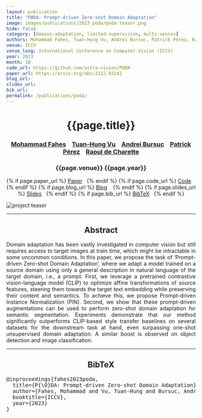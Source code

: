 ```yaml
---
layout: publication
title: "PØDA: Prompt-driven Zero-shot Domain Adaptation"
image: images/publications/2023_poda/poda-teaser.png
hide: false
category: [domain-adaptation, limited-supervision, multi-sensos]
authors: Mohammad Fahes, Tuan-Hung Vu, Andrei Bursuc, Patrick Pérez, Raoul de Charette
venue: ICCV
venue_long: International Conference on Computer Vision (ICCV)
year: 2023
month: 10
code_url: https://github.com/astra-vision/PODA
paper_url: https://arxiv.org/abs/2212.03241
blog_url:
slides_url:
bib_url:
permalink: /publications/poda/
---
```


<h1 align="center"> {{page.title}} </h1>
<!-- Simple call of authors -->
<!-- <h3 align="center"> {{page.authors}} </h3> -->
<!-- Alternatively you can add links to author pages -->
<h3 align="center"> <a href="https://mfahes.github.io/">Mohammad Fahes</a>  &nbsp;&nbsp; <a href="https://tuanhungvu.github.io/">Tuan-Hung Vu</a>  &nbsp;&nbsp; <a href="https://abursuc.github.io/">Andrei Bursuc</a> &nbsp;&nbsp; <a href="https://ptrckprz.github.io/">Patrick Pérez</a> &nbsp;&nbsp; <a href="https://team.inria.fr/rits/membres/raoul-de-charette/">Raoul de Charette</a></h3>


<h3 align="center"> {{page.venue}} {{page.year}} </h3>

<div align="center">
  <p>
    {% if page.paper_url %}
    <a href="{{ page.paper_url }}"><i class="far fa-file-pdf"></i> Paper</a>&nbsp;&nbsp;
    {% endif %}
    {% if page.code_url %}
    <a href="{{ page.code_url }}"><i class="fab fa-github"></i> Code</a> &nbsp;&nbsp;
    {% endif %}
    {% if page.blog_url %}
    <a href="{{ page.blog_url }}"><i class="fab fa-blogger"></i> Blog</a> &nbsp;&nbsp;
    {% endif %}
    {% if page.slides_url %}
    <a href="{{ page.slides_url }}"><i class="far fa-file-pdf"></i> Slides</a>&nbsp;&nbsp;
    {% endif %}
    {% if page.bib_url %}
    <a href="{{ page.bib_url}}"><i class="far fa-file-alt"></i> BibTeX</a>&nbsp;&nbsp;
    {% endif %}
  </p>
</div>

<div class="publication-teaser">
    <img src="../../{{ page.image }}" alt="project teaser"/>
</div>


<hr>

<h2  align="center"> Abstract</h2>

<p align="justify">Domain adaptation has been vastly investigated in computer vision but still requires access to target images at train time, which might be intractable in some uncommon conditions. In this paper, we propose the task of ‘Prompt-driven Zero-shot Domain Adaptation’, where we adapt a model trained on a source domain using only a general description in natural language of the target domain, i.e., a prompt. First, we leverage a pretrained contrastive vision-language model (CLIP) to optimize affine transformations of source features, steering them towards the target text embedding while preserving their content and semantics. To achieve this, we propose Prompt-driven Instance Normalization (PIN). Second, we show that these prompt-driven augmentations can be used to perform zero-shot domain adaptation for semantic segmentation. Experiments demonstrate that our method significantly outperforms CLIP-based style transfer baselines on several datasets for the downstream task at hand, even surpassing one-shot unsupervised domain adaptation. A similar boost is observed on object detection and image classification.</p>


<hr>


<h2  align="center">BibTeX</h2>
<left>
  <pre class="bibtex-box">
@inproceedings{fahes2023poda,
  title={P{\O}DA: Prompt-driven Zero-shot Domain Adaptation},
  author={Fahes, Mohammad and Vu, Tuan-Hung and Bursuc, Andrei and P{\'e}rez, Patrick and de Charette, Raoul},
  booktitle={ICCV},
  year={2023}
}</pre>
</left>

<br>
